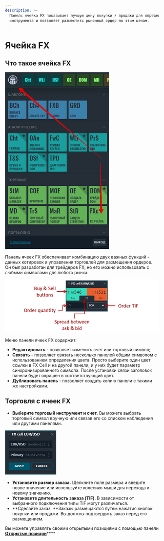 ```yaml
---
description: >-
  Панель ячейка FX показывает лучшую цену покупки / продажи для определенного
  инструмента и позволяет разместить рыночный ордер по этим ценам.
---
```


# Ячейка FX

## Что такое ячейка FX

![](../.gitbook/assets/fkh-yacheika.png)

Панель ячеек FX обеспечивает комбинацию двух важных функций - данных котировок и управления торговлей для размещения ордеров. Он был разработан для трейдеров FX, но его можно использовать с любыми символами для любого рынка.

![ ](../.gitbook/assets/fx-cell-general-view.png)

Меню панели ячеек FX содержит:

* **Редактировать** - позволяет изменить счет или торговый символ;
* **Связать** - позволяет связать несколько панелей общим символом с использованием определения цвета. Просто выберите один цвет ссылки в FX Cell и на другой панели, и у них будет параметр синхронизированного символа. После установки связи заголовок панели будет окрашен в соответствующий цвет.
* **Дублировать панель** - позволяет создать копию панели с такими же настройками.

## Торговля с ячеек FX

* **Выберите торговый инструмент и счет.** Вы можете выбрать торговый символ вручную или связав его со списком наблюдения или другими панелями.

![](../.gitbook/assets/fx-cell-select-the-symbol.png)

* **Установите размер заказа.** Щелкните поле размера и введите новое значение или используйте колесико мыши для перехода к новому значению.
* **Установите длительность заказа (TIF)**. В зависимости от выбранного подключения типы TIF могут различаться.
* **Сделайте заказ. **Заказы размещаются путем нажатия кнопок покупки или продажи. Вы должны подтвердить заказ перед его размещением.

Вы можете управлять своими открытыми позициями с помощью панели [**Открытые позиции**](https://help.quantower.com.ru/portfolio-panels/positions)****
